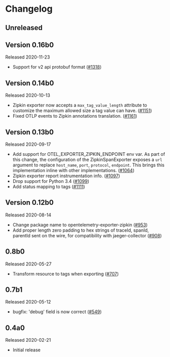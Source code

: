 # Changelog

## Unreleased

## Version 0.16b0

Released 2020-11-23

- Support for v2 api protobuf format ([#1318](https://github.com/open-telemetry/opentelemetry-python/pull/1318))

## Version 0.14b0

Released 2020-10-13

- Zipkin exporter now accepts a ``max_tag_value_length`` attribute to customize the
  maximum allowed size a tag value can have. ([#1151](https://github.com/open-telemetry/opentelemetry-python/pull/1151)) 
- Fixed OTLP events to Zipkin annotations translation. ([#1161](https://github.com/open-telemetry/opentelemetry-python/pull/1161))

## Version 0.13b0

Released 2020-09-17

- Add support for OTEL_EXPORTER_ZIPKIN_ENDPOINT env var. As part of this change, the 
  configuration of the ZipkinSpanExporter exposes a `url` argument to replace `host_name`,
  `port`, `protocol`, `endpoint`. This brings this implementation inline with other
  implementations. 
  ([#1064](https://github.com/open-telemetry/opentelemetry-python/pull/1064))
- Zipkin exporter report instrumentation info. 
  ([#1097](https://github.com/open-telemetry/opentelemetry-python/pull/1097))  
- Drop support for Python 3.4
  ([#1099](https://github.com/open-telemetry/opentelemetry-python/pull/1099))
- Add status mapping to tags
  ([#1111](https://github.com/open-telemetry/opentelemetry-python/issues/1111))

## Version 0.12b0

Released 2020-08-14

- Change package name to opentelemetry-exporter-zipkin
  ([#953](https://github.com/open-telemetry/opentelemetry-python/pull/953))
- Add proper length zero padding to hex strings of traceId, spanId, parentId sent on the wire, for compatibility with jaeger-collector
  ([#908](https://github.com/open-telemetry/opentelemetry-python/pull/908))

## 0.8b0

Released 2020-05-27

- Transform resource to tags when exporting
  ([#707](https://github.com/open-telemetry/opentelemetry-python/pull/707))

## 0.7b1

Released 2020-05-12

- bugfix: 'debug' field is now correct
  ([#549](https://github.com/open-telemetry/opentelemetry-python/pull/549))

## 0.4a0

Released 2020-02-21

- Initial release
